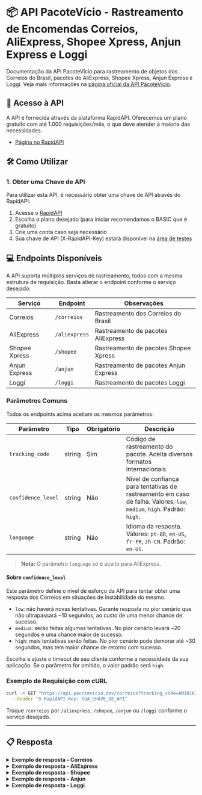 # 📦 API PacoteVício - Rastreamento de Encomendas Correios, AliExpress, Shopee Xpress, Anjun Express e Loggi

Documentação da API PacoteVício para rastreamento de objetos dos Correios do Brasil, pacotes do AliExpress, Shopee Xpress, Anjun Express e Loggi.
Veja mais informações na [página oficial da API PacoteVício](http://pacotevicio.dev).

## 🔗 Acesso à API

A API é fornecida através da plataforma RapidAPI.
Oferecemos um plano gratuito com até 1.000 requisições/mês, o que deve atender à maioria das necessidades.
- [Página no RapidAPI](https://rapidapi.com/pacotevicio-pacotevicio-default/api/correios-rastreamento-de-encomendas)

## 🛠️ Como Utilizar

### 1. Obter uma Chave de API

Para utilizar esta API, é necessário obter uma chave de API através do RapidAPI:

1. Acesse o [RapidAPI](https://rapidapi.com/pacotevicio-pacotevicio-default/api/correios-rastreamento-de-encomendas)
2. Escolha o plano desejado (para iniciar recomendamos o BASIC que é gratuito)
3. Crie uma conta caso seja necessário
4. Sua chave de API (X-RapidAPI-Key) estará disponível na [área de testes](https://rapidapi.com/pacotevicio-pacotevicio-default/api/correios-rastreamento-de-encomendas/playground/apiendpoint_19d15e2c-d3a9-422f-9da1-05881c97f70d)


## 💻 Endpoints Disponíveis

A API suporta múltiplos serviços de rastreamento, todos com a mesma estrutura de requisição. Basta alterar o endpoint conforme o serviço desejado:

| Serviço         | Endpoint           | Observações                                 |
|-----------------|-------------------|---------------------------------------------|
| Correios        | `/correios`       | Rastreamento dos Correios do Brasil         |
| AliExpress      | `/aliexpress`     | Rastreamento de pacotes AliExpress          |
| Shopee Xpress   | `/shopee`         | Rastreamento de pacotes Shopee Xpress       |
| Anjun Express   | `/anjun`          | Rastreamento de pacotes Anjun Express       |
| Loggi           | `/loggi`          | Rastreamento de pacotes Loggi               |

### Parâmetros Comuns

Todos os endpoints acima aceitam os mesmos parâmetros:

| Parâmetro         | Tipo   | Obrigatório | Descrição                                                                                   |
|-------------------|--------|-------------|---------------------------------------------------------------------------------------------|
| `tracking_code`   | string | Sim         | Código de rastreamento do pacote. Aceita diversos formatos internacionais.                  |
| `confidence_level`| string | Não         | Nível de confiança para tentativas de rastreamento em caso de falha. Valores: `low`, `medium`, `high`. Padrão: `high`. |
| `language`        | string | Não         | Idioma da resposta. Valores: `pt-BR`, `en-US`, `fr-FR`, `zh-CN`. Padrão: `en-US`. |

> **Nota:** O parâmetro `language` só é aceito para AliExpress.

#### Sobre `confidence_level`

Este parâmetro define o nível de esforço da API para tentar obter uma resposta dos Correios em situações de instabilidade do mesmo.

- `low`: não haverá novas tentativas. Garante resposta no pior cenário que não ultrapassará ~10 segundos, ao custo de uma menor chance de sucesso.
- `medium`: serão feitas algumas tentativas. No pior cenário levará ~20 segundos e uma chance maior de sucesso.
- `high`: mais tentativas serão feitas. No pior cenário pode demorar até ~30 segundos, mas tem maior chance de retorno com sucesso.

Escolha e ajuste o timeout de seu cliente conforme a necessidade da sua aplicação. Se o parâmetro for omitido, o valor padrão será `high`.

### Exemplo de Requisição com cURL

```bash
curl -X GET "https://api.pacotevicio.dev/correios?tracking_code=AM101610575BR" \
  --header "X-RapidAPI-Key: SUA_CHAVE_DE_API"
```

Troque `/correios` por `/aliexpress`, `/shopee`, `/anjun` ou `/loggi` conforme o serviço desejado.

---

## 📋 Resposta

<details>
<summary><strong>Exemplo de resposta - Correios</strong></summary>

```json
{
  "codObjeto": "AM101610575BR",
  "tipoPostal": {
    "sigla": "AM",
    "descricao": "ETIQUETA LOGICA PAC",
    "categoria": "ENCOMENDA PAC",
    "tipo": "N"
  },
  "dtPrevista": "20/03/2025",
  "modalidade": "F",
  "eventos": [
    {
      "codigo": "BDE",
      "tipo": "01",
      "dtHrCriado": {
        "date": "2025-03-03 23:30:03.000000",
        "timezone_type": 3,
        "timezone": "America/Sao_Paulo"
      },
      "descricao": "Objeto entregue ao destinatário",
      "unidade": {
        "codSro": "50630977",
        "tipo": "Unidade de Tratamento",
        "endereco": {
          "cidade": "Recife",
          "uf": "PE"
        }
      },
      "unidadeDestino": null,
      "descricaoFrontEnd": "ENTREGUE",
      "finalizador": "S",
      "rota": "CONTEXTO",
      "descricaoWeb": "ENTREGUE",
      "detalhe": "Nossa entrega atendeu às suas expectativas? Conte pra gente: https://survey3.medallia.com/?correios-nps-sms-sro&obj=AM101610575BR",
    },
    {
      "codigo": "PO",
      "tipo": "09",
      "dtHrCriado": {
        "date": "2025-02-24 15:51:29.000000",
        "timezone_type": 3,
        "timezone": "America/Sao_Paulo"
      },
      "descricao": "Objeto postado após o horário limite da unidade",
      "unidade": {
        "codSro": "65995970",
        "tipo": "Agência dos Correios",
        "endereco": {
          "cidade": "Feira Nova do Maranhao",
          "uf": "MA",
        }
      },
      "unidadeDestino": null,
      "descricaoFrontEnd": "Postado depois do horário",
      "finalizador": "N",
      "rota": "NORMAL",
      "descricaoWeb": "POSTAGEM",
      "detalhe": "Sujeito a encaminhamento no próximo dia útil",
    }
  ],
  "situacao": "E",
  "autoDeclaracao": false,
  "encargoImportacao": false,
  "percorridaCarteiro": false,
  "bloqueioObjeto": false,
  "arEletronico": false,
  "atrasado": false
}
```
</details>

<details>
<summary><strong>Exemplo de resposta - AliExpress</strong></summary>

```json
{
    "mailNo": "LP00123456789CN",
    "originCountry": "Mainland China",
    "destCountry": "Brazil",
    "status": "CLEAR_CUSTOMS",
    "statusDesc": "In customs ",
    "mailNoSource": "AE",
    "globalEtaInfo": {
        "etaDesc": "Estimated delivery by",
        "deliveryMinTime": 1749006268984,
        "deliveryMaxTime": 1750475068984
    },
    "detailList": [
        {
            "time": 1748410407000,
            "timeStr": "2025-05-28 13:33:27",
            "desc": "",
            "standerdDesc": "Import customs clearance complete",
            "descTitle": "Carrier note:",
            "timeZone": "GMT-3",
            "actionCode": "CC_IM_SUCCESS"
        },
        {
            "time": 1747839077000,
            "timeStr": "2025-05-21 22:51:17",
            "desc": "",
            "standerdDesc": "[Shatian Town] Processing at sorting center",
            "descTitle": "Carrier note:",
            "timeZone": "GMT+8",
            "actionCode": "SC_INBOUND_SUCCESS"
        },
        {
            "time": 1747805584000,
            "timeStr": "2025-05-21 13:33:04",
            "desc": "",
            "standerdDesc": "Received by logistics company",
            "descTitle": "Carrier note:",
            "timeZone": "GMT+8",
            "actionCode": "PU_PICKUP_SUCCESS"
        }
    ],
    "daysNumber": "8\tday(s)"
}
```
</details>

<details>
<summary><strong>Exemplo de resposta - Shopee</strong></summary>

```json
{
    "sls_tracking_number": "BR2561249217932",
    "need_translate": 0,
    "delivery_type": "SHOPEE_CREDIT",
    "recipient_name": "",
    "phone": "",
    "current_status": "Delivered",
    "tracking_list": [
        {
            "timestamp": 1749140169,
            "status": "Delivered",
            "message": "[LM Hub_MG_Uberlândia] Your parcel has been delivered [Fulano da Silva] [ Receptionist]"
        },
        {
            "timestamp": 1749122864,
            "status": "Delivering",
            "message": "[LM Hub_MG_Uberlândia] Your parcel is being delivered by courier"
        },
        {
            "timestamp": 1749089703,
            "status": "LMHub_Received",
            "message": "[LM Hub_MG_Uberlândia] Your parcel has been received by delivery hub"
        },
        {
            "timestamp": 1749034791,
            "status": "SOC_LHTransporting",
            "message": "Parcel [TO202506041ZAJ7] transporting to [LM Hub_MG_Uberlândia]"
        },
        {
            "timestamp": 1748937958,
            "status": "SOC_Received",
            "message": "[SoC_SP_Santana] Your parcel has been received by sorting center"
        },
        {
            "timestamp": 1748906285,
            "status": "SOC_Pickup_Done",
            "message": "[SoC_SP_Santana] Your parcel has been picked up"
        },
        {
            "timestamp": 1748904099,
            "status": "DOP_Received",
            "message": "Your parcel has been received by drop off point"
        },
        {
            "timestamp": 1748893392,
            "status": "Created",
            "message": "Order has been created"
        }
    ],
    "status_list": [
        {
            "timestamp": 1748893392,
            "code": 1,
            "text": "Created",
            "state_ls": "Created",
            "icon": "Order Created"
        },
        {
            "timestamp": 1748937958,
            "code": 1,
            "text": "Pending_Receive",
            "state_ls": "Pending_Receive",
            "icon": "Picked Up"
        },
        {
            "timestamp": 1749089703,
            "code": 1,
            "text": "Pending",
            "state_ls": "Pending",
            "icon": "Sorting"
        },
        {
            "timestamp": 1749122864,
            "code": 1,
            "text": "Assigned",
            "state_ls": "Assigned",
            "icon": "Courier Delivery"
        },
        {
            "timestamp": 1749140169,
            "code": 1,
            "text": "Delivered",
            "state_ls": "Delivered",
            "icon": "Delivered"
        }
    ]
}
```
</details>

<details>
<summary><strong>Exemplo de resposta - Anjun</strong></summary>

```json
{
    "clCollectOrder": {
        "scan_time": null,
        "bag_sealing_time": null,
        "signer_time": null
    },
    "movementInTheSorter": null,
    "shippingCompany": [
        {
            "date": "2025-01-21T12:22:13.000Z",
            "status": "O pacote foi assinado para",
            "signTypeName": "Objeto entregue pelo próprio",
            "signType": 0,
            "address": "Sorocaba / SP",
            "remark": "",
            "limiteDate": ""
        },
        {
            "date": "2025-01-14T08:56:55.000Z",
            "status": "Objeto saiu para entrega ao destinatário",
            "signTypeName": null,
            "signType": null,
            "address": "Sorocaba / SP",
            "remark": "",
            "limiteDate": ""
        },
        {
            "date": "2025-01-13T17:00:16.000Z",
            "status": "Objeto saiu para entrega ao destinatário",
            "signTypeName": null,
            "signType": null,
            "address": "Sorocaba / SP",
            "remark": "",
            "limiteDate": ""
        },
        {
            "date": "2025-01-13T11:24:46.000Z",
            "status": "Objeto saiu para entrega ao destinatário",
            "signTypeName": null,
            "signType": null,
            "address": "Sorocaba / SP",
            "remark": "",
            "limiteDate": ""
        },
        {
            "date": "2025-01-13T11:23:22.000Z",
            "status": "Objeto saiu para entrega ao destinatário",
            "signTypeName": null,
            "signType": null,
            "address": "Sorocaba / SP",
            "remark": "",
            "limiteDate": ""
        },
        {
            "date": "2025-01-10T17:25:10.000Z",
            "status": "Objeto chegou ao ponto de entrega",
            "signTypeName": null,
            "signType": null,
            "address": "Sorocaba / SP",
            "remark": "",
            "limiteDate": ""
        },
        {
            "date": "2025-01-10T11:37:05.000Z",
            "status": "Objeto saiu do CD",
            "signTypeName": null,
            "signType": null,
            "address": "São Paulo / SP",
            "remark": "",
            "limiteDate": ""
        },
        {
            "date": "2025-01-10T08:56:52.000Z",
            "status": "O pacote unitizada está finalizada",
            "signTypeName": null,
            "signType": null,
            "address": "São Paulo / SP",
            "remark": "",
            "limiteDate": ""
        },
        {
            "date": "2025-01-10T08:47:09.000Z",
            "status": "Transferência e armazenagem",
            "signTypeName": null,
            "signType": null,
            "address": "São Paulo / SP",
            "remark": "",
            "limiteDate": ""
        }
    ]
}
```
</details>

<details>
<summary><strong>Exemplo de resposta - Loggi</strong></summary>

```json
{
    "packages": [
        {
            "loggiKey": "M5UDCZLG3JCXIN5HUTNVTWQVD5",
            "trackingCode": "ME251TCU021BR",
            "companyId": 1712416,
            "promisedDate": "2025-05-29T02:00:00Z",
            "slo": 4,
            "serviceType": "Unknown",
            "labelled": true,
            "packaged": true,
            "status": {
                "statusCode": 2,
                "label": "Entregue"
            },
            "recipient": {
                "name": "João",
                "document": "999.***.***-99",
                "phone": "99*****99",
                "address": {
                    "street": "Avenida ****",
                    "number": "999",
                    "complement": "1B",
                    "neighborhood": "In**********",
                    "city": "São Pa***",
                    "state": "SP",
                    "postalCode": "*****-999"
                }
            },
            "sender": {
                "name": "ABC",
                "address": {
                    "postalCode": "*****-999"
                }
            },
            "deviation": {},
            "pickup": {
                "pickupType": "PICKUP_TYPE_DEDICATED"
            },
            "history": {
                "history": [
                    {
                        "statusCode": 2,
                        "label": "Entregue",
                        "updateTime": "2025-05-26T15:50:31Z"
                    },
                    {
                        "statusCode": 3,
                        "label": "Retirado",
                        "location": "Base São Paulo - Mooca, São Paulo - SP",
                        "updateTime": "2025-05-26T08:24:42.296641Z"
                    },
                    {
                        "statusCode": 89,
                        "label": "Transferência finalizada",
                        "location": "Base São Paulo - Mooca, São Paulo - SP",
                        "updateTime": "2025-05-26T08:24:02.702001Z"
                    },
                    {
                        "statusCode": 88,
                        "label": "Transferência iniciada",
                        "location": "Base Cajamar 2, Cajamar - SP",
                        "updateTime": "2025-05-24T03:22:40.415135Z"
                    },
                    {
                        "statusCode": 83,
                        "label": "Volumetrizado",
                        "updateTime": "2025-05-24T02:05:03.218700Z"
                    },
                    {
                        "statusCode": 89,
                        "label": "Transferência finalizada",
                        "location": "Base Cajamar 2, Cajamar - SP",
                        "updateTime": "2025-05-24T01:12:05.900500Z"
                    },
                    {
                        "statusCode": 88,
                        "label": "Transferência iniciada",
                        "location": "Base XD - Brasília, Brasília - DF",
                        "updateTime": "2025-05-23T06:23:49.198770Z"
                    },
                    {
                        "statusCode": 89,
                        "label": "Transferência finalizada",
                        "updateTime": "2025-05-23T05:08:13.608395Z"
                    },
                    {
                        "statusCode": 88,
                        "label": "Transferência iniciada",
                        "location": "Base Goiania - Aparecida de Goiania, Aparecida de Goiânia - GO",
                        "updateTime": "2025-05-22T07:23:05.786885Z"
                    },
                    {
                        "statusCode": 84,
                        "label": "Conferido",
                        "updateTime": "2025-05-22T07:17:31.444388Z"
                    },
                    {
                        "statusCode": 91,
                        "label": "Arquivo integrado",
                        "location": "Base Goiania - Aparecida de Goiania, Aparecida de Goiânia - GO",
                        "updateTime": "2025-05-21T20:47:43.681629Z"
                    }
                ]
            },
            "deliveryDirection": {
                "code": 1,
                "text": "Em direção de entrega"
            },
            "associatedService": {
                "name": "Loggi Nacional",
                "description": "Envio com Coleta fixa dedicada e Entrega na Porta do destinatário.",
                "externalServiceId": "DLVR-DEDI-DOOR-STAN-01",
                "serviceSpecificationCategory": "PARCEL_DELIVERY",
                "mileComponentsFirstMile": "PICKUP_TYPE_DEDICATED",
                "mileComponentsMiddleMile": "PROCESSING_TYPE_STANDARD",
                "mileComponentsLastMile": "DELIVERY_TYPE_CUSTOMER_DOOR"
            }
        }
    ],
    "proofOfDeliveryDetails": {
        "loggiKey": "M5UDCZLG3JCXIN5HUTNVTWQVD6",
        "trackingCode": "ME251TCU021BR",
        "deliveryDate": "2025-05-26T15:50:31Z",
        "deliveryLocation": {
            "street": "Avenida J****",
            "number": "999",
            "complement": "1B",
            "neighborhood": "Ba**********",
            "city": "São Pa***",
            "state": "SP",
            "postalCode": "*****-011"
        },
        "deliveryInfo": "Na portaria",
        "receivedBy": {
            "name": "João",
            "document": "99.***.***-9x"
        },
        "receiptUrl": "https://dnni6puux43rok3alyymdo3dw40hifgi.lambda-url.us-east-1.on.aws/?secret-id=380ac47d2e&tracking-key=ME251TCU021BR",
        "deliveryDriver": {
            "info": "Entregador individual"
        },
        "recipient": {
            "name": "José"
        },
        "sender": {
            "name": "ABC"
        },
        "sourceApp": "Loggi para entregar"
    }
}
```
</details>
